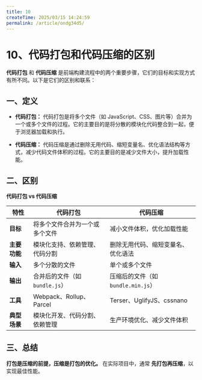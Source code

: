 ```yaml
---
title: 10
createTime: 2025/03/15 14:24:59
permalink: /article/ondg34d5/
---
```

# 10、代码打包和代码压缩的区别

**代码打包** 和 **代码压缩** 是前端构建流程中的两个重要步骤，它们的目标和实现方式有所不同。以下是它们的区别和联系：

## 一、定义

- **代码打包：** 代码打包是将多个文件（如 JavaScript、CSS、图片等）合并为一个或多个文件的过程。它的主要目的是将分散的模块化代码整合到一起，便于浏览器加载和执行。

- **代码压缩：** 代码压缩是通过删除无用代码、缩短变量名、优化语法结构等方式，减少代码文件体积的过程。它的主要目的是减少文件大小，提升加载性能。

## 二、区别

**代码打包 vs 代码压缩**

| **特性**     | **代码打包**                   | **代码压缩**                       |
| ------------ | ------------------------------ | ---------------------------------- |
| **目标**     | 将多个文件合并为一个或多个文件 | 减小文件体积，优化加载性能         |
| **主要功能** | 模块化支持、依赖管理、代码分割 | 删除无用代码、缩短变量名、优化语法 |
| **输入**     | 多个分散的文件                 | 单个或多个文件                     |
| **输出**     | 合并后的文件（如 `bundle.js`） | 压缩后的文件（如 `bundle.min.js`） |
| **工具**     | Webpack、Rollup、Parcel        | Terser、UglifyJS、cssnano          |
| **典型场景** | 模块化开发、代码分割、依赖管理 | 生产环境优化、减少文件体积         |

## 三、总结

**打包是压缩的前提，压缩是打包的优化。** 在实际项目中，通常 **先打包再压缩**，以实现最佳性能。
